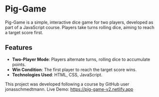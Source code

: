 # Pig-Game

Pig-Game is a simple, interactive dice game for two players, developed as part of a JavaScript course. Players take turns rolling dice, aiming to reach a target score first.

## Features
- **Two-Player Mode**: Players alternate turns, rolling dice to accumulate points.
- **Win Condition**: The first player to reach the target score wins.
- **Technologies Used**: HTML, CSS, JavaScript.

This project was developed following a course by GitHub user jonasschmedtmann.
Live Demo: https://pig-game-v2.netlify.app
